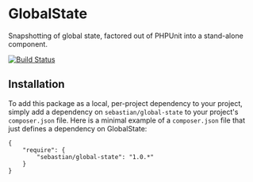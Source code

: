 # GlobalState

Snapshotting of global state, factored out of PHPUnit into a stand-alone component.

[![Build Status](https://travis-ci.org/sebastianbergmann/global-state.svg?branch=master)](https://travis-ci.org/sebastianbergmann/global-state)

## Installation

To add this package as a local, per-project dependency to your project, simply add a dependency on `sebastian/global-state` to your project's `composer.json` file. Here is a minimal example of a `composer.json` file that just defines a dependency on GlobalState:

    {
        "require": {
            "sebastian/global-state": "1.0.*"
        }
    }
